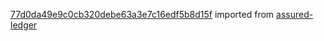 [77d0da49e9c0cb320debe63a3e7c16edf5b8d15f](https://github.com/insolar/assured-ledger/commit/77d0da49e9c0cb320debe63a3e7c16edf5b8d15f) imported from [assured-ledger](https://github.com/insolar/assured-ledger)

